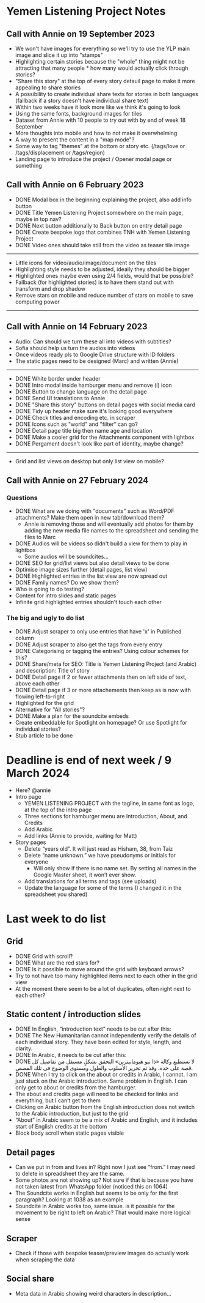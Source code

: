# Yemen Listening Project Notes
## Call with Annie on 19 September 2023

* We won't have images for everything so we'll try to use the YLP main image and slice it up into "stamps"
* Highlighting certain stories because the "whole" thing might not be attracting that many people * how many would actually click through stories?
* "Share this story" at the top of every story detauil page to make it more appealing to share stories
* A possibility to create individual share texts for stories in both languages (fallback if a story doesn't have individual share text)
* Within two weeks have it look more like we think it's going to look
* Using the same fonts, background images for tiles
* Dataset from Annie with 10 people to try out with by end of week 18 September
* More thoughts into mobile and how to not make it overwhelming
* A way to present the content in a "map mode"?
* Some way to tag "themes" at the bottom or story etc. (/tags/love or /tags/displacement or /tags/region)
* Landing page to introduce the project / Opener modal page or something

## Call with Annie on 6 February 2023

* DONE Modal box in the beginning explaining the project, also add info button
* DONE Title Yemen Listening Project somewhere on the main page, maybe in top nav?
* DONE Next button additionally to Back button on entry detail page
* DONE Create bespoke logo that combines TNH with Yemen Listening Project
* DONE Video ones should take still from the video as teaser tile image
---
* Little icons for video/audio/image/document on the tiles
* Highlighting style needs to be adjusted, ideally they should be bigger
* Highlighted ones maybe even using 2/4 fields, would that be possible?
* Fallback (for highlighted stories) is to have them stand out with transform and drop shadow
* Remove stars on mobile and reduce number of stars on mobile to save computing power
---

## Call with Annie on 14 February 2023

* Audio: Can should we turn these all into videos with subtitles?
* Sofia should help us turn the audios into videos
* Once videos ready pls to Google Drive structure with ID folders
* The static pages need to be designed (Marc) and written (Annie)
---
* DONE White border under header
* DONE Intro modal inside hamburger menu and remove (i) icon
* DONE Button to change language on the detail page
* DONE Send UI translations to Annie
* DONE "Share this story" buttons on detail pages with social media card
* DONE Tidy up header make sure it's looking good everywhere
* DONE Check titles and encoding etc. in scraper
* DONE Icons such as "world" and "filter" can go?
* DONE Detail page title big  then name age and location
* DONE Make a cooler grid for the Attachments component with lightbox
* DONE Pergament doesn't look like part of identity, maybe change?
---
* Grid and list views on desktop but only list view on mobile?




## Call with Annie on 27 February 2024

### Questions
* DONE What are we doing with "documents" such as Word/PDF attachments? Make them open in new tab/download them?
  * Annie is removing those and will eventually add photos for them by adding the new media file names to the spreadsheet and sending the files to Marc
* DONE Audios will be videos so didn't build a view for them to play in lightbox
  * Some audios will be soundcites...
* DONE SEO for grid/list views but also detail views to be done
* Optimise image sizes further (detail pages, list view)
* DONE Highlighted entries in the list view are now spread out
* DONE Family names? Do we show them?
* Who is going to do testing?
* Content for intro slides and static pages
* Infinite grid highlighted entries shouldn't touch each other

### The big and ugly to do list
* DONE Adjust scraper to only use entries that have 'x' in Published column
* DONE Adjust scraper to also get the tags from every entry
* DONE Categorising or tagging the entries? Using colour schemes for this?
* DONE Share/meta for SEO: Title is Yemen Listening Project (and Arabic) and description: Title of story
* DONE Detail page if 2 or fewer attachments then on left side of text, above each other
* DONE Detail page if 3 or more attachements then keep as is now with flowing left-to-right
* Highlighted for the grid
* Alternative for "All stories"?
* DONE Make a plan for the soundcite embeds
* Create embeddable for Spotlight on homepage? Or use Spotlight for individual stories?
* Stub article to be done

# Deadline is end of next week / 9 March 2024


* Here? @annie 
* Intro page
    * YEMEN LISTENING PROJECT with the tagline, in same font as logo, at the top of the intro page
    * Three sections for hamburger menu are Introduction, About, and Credits
    * Add Arabic 
    * Add links (Annie to provide, waiting for Matt)
* Story pages
    * Delete “years old”. It will just read as Hisham, 38, from Taiz
    * Delete “name unknown.” we have pseudonyms or initials for everyone 
        * Will only show if there is no name set. By setting all names in the Google Master sheet, it won’t ever show.
    * Add translations for all terms and tags (see uploads) 
    * Update the language for some of the terms (I changed it in the spreadsheet you shared)


# Last week to do list

## Grid

* DONE Grid with scroll?
* DONE What are the red stars for?
* DONE Is it possible to move around the grid with keyboard arrows?
* Try to not have too many highlighted items next to each other in the grid view
* At the moment there seem to be a lot of duplicates, often right next to each other?

## Static content / introduction slides

* DONE In English, “introduction text” needs to be cut after this:
* DONE The New Humanitarian cannot independently verify the details of each individual story. They have been edited for style, length, and clarity.
* DONE In Arabic, it needs to be cut after this:
* DONE لا تستطيع وكالة «ذا نيو هيومانيترين» التحقق بشكلٍ مستقل من تفاصيل كل قصة على حدة، وقد تم تحرير الأسلوب والطول ومستوى الوضوح في تلك القصص.
* DONE When I try to click on the about or credits in Arabic, I cannot. I am just stuck on the Arabic introduction. Same problem in English. I can only get to about or credits from the hamburger.
* The about and credits page will need to be checked for links and everything, but I can’t get to them
* Clicking on Arabic button from the English introduction does not switch to the Arabic introduction, but just to the grid
* “About” in Arabic seem to be a mix of Arabic and English, and it includes start of English credits at the bottom
* Block body scroll when static pages visible

## Detail pages

* Can we put in from and lives in? Right now I just see “from.” I may need to delete in spreadsheet they are the same.
* Some photos are not showing up? Not sure if that is because you have not taken latest from WhatsApp folder (noticed this on 1064)
* The Soundcite works in English but seems to be only for the first paragraph? Looking at 1038 as an example
* Soundcite in Arabic works too, same issue. is it possible for the movement to be right to left on Arabic? That would make more logical sense

## Scraper

* Check if those with bespoke teaser/preview images do actually work when scraping the data

## Social share

* Meta data in Arabic showing weird characters in description...